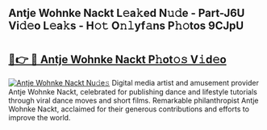 ## Antje Wohnke Nackt L𝚎a𝚔ed N𝚞𝚍e - Part-J6U Vi𝚍𝚎o L𝚎a𝚔s - H𝚘𝚝 O𝚗𝚕yf𝚊ns P𝚑𝚘tos 9CJpU

# <h2><a href="http://kf1p1qu.oniu.top/?m=Antje+Wohnke+Nackt">🔗👉 🔴 Antje Wohnke Nackt P𝚑ot𝚘𝚜 V𝚒d𝚎o</a></h2>

[![Antje Wohnke Nackt Nu𝚍e𝚜](https://i.imgur.com/0qMVB7G.gif)](http://kf1p1qu.oniu.top/?m=Antje+Wohnke+Nackt)
Digital media artist and amusement provider Antje Wohnke Nackt, celebrated for publishing dance and lifestyle tutorials through viral dance moves and short films. Remarkable philanthropist Antje Wohnke Nackt, acclaimed for their generous contributions and efforts to improve the world.  
